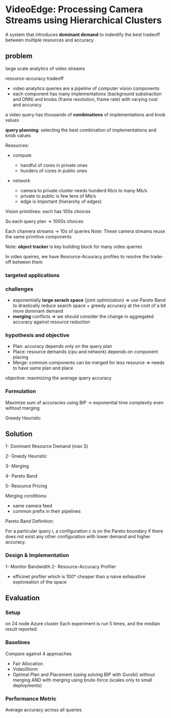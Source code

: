 # VideoEdge: Processing Camera Streams using Hierarchical Clusters

A system that introduces **dominant demand** to indentify the best tradeoff between multiple resources and accuracy

## problem

large scale analytics of video streams

resource-accuracy tradeoff

- video analytics queries are a pipeline of computer vision components
- each component has many implementations (background substraction and DNN) and knobs (frame resolution, frame rate) with varying cost and accuracy

a video query has thousands of **combinations** of implementations and knob values

**query planning**: selecting the best combination of implementations and knob values

Resources:

- compute
  - handful of cores in private ones
  - hunders of cores in public ones

- network
  - camera to private cluster needs hunderd Kb/s to many Mb/s
  - private to public is few tens of Mb/s
  - edge is important (hierarchy of edges)

Vision primitives: each has 100s choices

So each query plan -> 1000s choices

Each chamera streams -> 10s of queries
Note: These camera streams reuse the same primitive components

Note: **object tracker** is key building block for many video queries

In video queires, we have Resource-Acuuracy profiles to resolve the trade-off between them

### targeted applications

### challenges

- exponentially **large serach space** (joint optimization) => use Pareto Band to drastically reduce search space + greedy accuracy at the cost of a bit more dominant demand
- **merging** conflicts => we should consider the change in aggregated accuracy against resource reduction

### hypothesis and objective

- Plan: accuracy depends only on the query plan
- Place: resource demands (cpu and network) depends on component placing
- Merge: common components can be merged for less resource => needs to have same plan and place

objective: maximizing the average query accuracy

### Formulation

Maximize sum of accuracies using BIP -> exponential time complexity even without merging

Greedy Heuristic

## Solution

‍1- Dominant Resource Demand (max S)

2- Greedy Heuristic

3- Merging

4- Pareto Band

5- Resource Pricing

Merging conditions:

- same camera feed
- common prefix in their pipelines

Pareto Band Definition:

For a particular query i, a configuration c is on the Pareto boundary if there does not exist any other configuration with lower demand and higher accuracy.

### Design & Implementation

1- Monitor Bandwidth
2- Resource-Accuracy Profiler

- efficinet profiler which is 100* cheaper than a naive exhaustive exploreation of the space

## Evaluation

### Setup

on 24 node Azure cluster
Each experiment is run 5 times, and the median result reported.

### Baselines

Compare against 4 approaches

- Fair Allocation
- VideoStorm
- Optimal Plan and Placement (using solving BIP with Gurobi) without merging AND with merging using brute-force (scales only to small deployments)

### Performance Metric

Average accuracy across all queries
